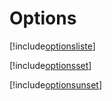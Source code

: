 # Options

[!include[optionsliste](options.optionsliste.autogen.md)]

[!include[optionsset](options.optionsset.autogen.md)]

[!include[optionsunset](options.optionsunset.autogen.md)]


















